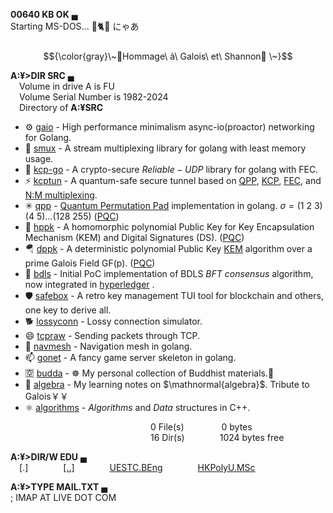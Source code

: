 **00640 KB OK** &lhblk;\
Starting MS-DOS... 👋🐈😻 にゃあ \
&emsp;&emsp;&emsp;&emsp;&emsp;&emsp;&emsp;&emsp;&emsp;&emsp;&emsp;&emsp;&emsp;&emsp;&emsp;&emsp; $${\color{gray}\~🌹Hommage\ à\ Galois\ et\ Shannon🌹 \~}$$

**A:¥>DIR SRC** &lhblk;\
&emsp;Volume in drive A is FU \
&emsp;Volume Serial Number is 1982-2024 \
&emsp;Directory of **A:¥SRC**
 
- ⚙️ [gaio](https://github.com/xtaci/gaio) - High performance minimalism async-io(proactor) networking for Golang.
- 💬 [smux](https://github.com/xtaci/smux) - A stream multiplexing library for golang with least memory usage.
- 👯 [kcp-go](https://github.com/xtaci/kcp-go) - A crypto-secure $Reliable-UDP$ library for golang with FEC.
- ⚡ [kcptun](https://github.com/xtaci/kcptun) - A quantum-safe secure tunnel based on [QPP](https://epjquantumtechnology.springeropen.com/articles/10.1140/epjqt/s40507-022-00145-y), [KCP](https://github.com/xtaci/kcp-go), [FEC](https://en.wikipedia.org/wiki/Reed%E2%80%93Solomon_error_correction), and [N:M multiplexing](https://github.com/xtaci/smux). 
- ✳ [qpp](https://github.com/xtaci/qpp) - [Quantum Permutation Pad](https://link.springer.com/article/10.1007/s11128-022-03557-y) implementation in golang. $\sigma = (1\ 2\ 3)(4\ 5)...(128\ 255)$ ([PQC](https://en.wikipedia.org/wiki/Post-quantum_cryptography))
- 🐇 [hppk](https://github.com/xtaci/hppk) - A homomorphic polynomial Public Key for Key Encapsulation Mechanism (KEM) and Digital Signatures (DS). ([PQC](https://en.wikipedia.org/wiki/Post-quantum_cryptography))
- 🪂 [dppk](https://github.com/xtaci/dppk) - A deterministic polynomial Public Key [KEM](https://en.wikipedia.org/wiki/Key_encapsulation_mechanism) algorithm over a prime Galois Field GF(p). ([PQC](https://en.wikipedia.org/wiki/Post-quantum_cryptography))
- 🤝 [bdls](https://github.com/xtaci/bdls) - Initial PoC implementation of BDLS $BFT$ $consensus$ algorithm, now integrated in [hyperledger](https://github.com/hyperledger-labs/bdls) .
- 🛡️ [safebox](https://github.com/xtaci/safebox) - A retro key management TUI tool for blockchain and others, one key to derive all.
- 🐕 [lossyconn](https://github.com/xtaci/lossyconn) - Lossy connection simulator.
- 😄 [tcpraw](https://github.com/xtaci/tcpraw) - Sending packets through TCP.
- 🤖 [navmesh](https://github.com/xtaci/navmesh) - Navigation mesh in golang.
- 📫 [gonet](https://github.com/xtaci/gonet) - A fancy game server skeleton in golang.
- 🈳️ [budda](https://github.com/xtaci/buddha) - ☸️ My personal collection of Buddhist materials.📿 
- 📐 [algebra](https://github.com/xtaci/algebra) - My learning notes on $\mathnormal{algebra}$. Tribute to Galois￥￥
- ⚛️ [algorithms](https://github.com/xtaci/algorithms) - $Algorithms$ and $Data$ structures in C++.

&emsp;&emsp;&emsp;&emsp;&emsp;&emsp;&emsp;&emsp;&emsp;&emsp;&emsp;&emsp;&emsp;&emsp;&emsp;&emsp;0 File(s)&emsp;&emsp;&emsp;&emsp;&nbsp;0 bytes\
&emsp;&emsp;&emsp;&emsp;&emsp;&emsp;&emsp;&emsp;&emsp;&emsp;&emsp;&emsp;&emsp;&emsp;&emsp;&emsp;16 Dir(s)&emsp;&emsp;&emsp;&emsp;1024 bytes free

**A:¥>DIR/W EDU** &lhblk; \
&emsp;[.]&emsp;&emsp;&emsp;&emsp;[[..]](https://github.com/xtaci/xtaci/issues/1)&emsp;&emsp;&emsp;&emsp;[UESTC.BEng](https://www.uestc.edu.cn/)&emsp;&emsp;&emsp;&emsp;[HKPolyU.MSc](https://www.polyu.edu.hk/)

**A:¥>TYPE MAIL.TXT** &lhblk; \
; IMAP AT LIVE DOT COM 
